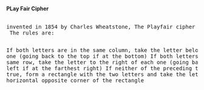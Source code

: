 <h4>PLay Fair Cipher</h4>
<pre><p>invented in 1854 by Charles Wheatstone, The Playfair cipher encrypts pairs of letters (digraphs), instead of single letters as is the case with simpler substitution ciphers such as the Caesar Cipher. The basic concept works on the priciple of first creating a 5 X 5 matrix.Thus taking all the mod 26 characters as per the english alphabet.
 The rules are:

If both letters are in the same column, take the letter below each one (going back to the top if at the bottom)
If both letters are in the same row, take the letter to the right of each one (going back to the left if at the farthest right)
If neither of the preceding two rules are true, form a rectangle with the two letters and take the letters on the horizontal opposite corner of the rectangle</p></pre>
